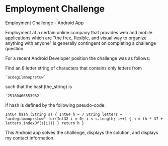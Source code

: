 # Employment Challenge
Employment Challenge - Android App

Employment at a certain online company that provides web and mobile
applications which are "the free, flexible, and visual way to organize anything with anyone" 
is generally contingent on completing a challenge question.

For a recent Android Developer position the challenge was as follows:

 Find an 8 letter string of characters that contains only letters from

    `acdegilmnoprstuw`

such that the hash(the_string) is

    `25180466553932`

if hash is defined by the following pseudo-code:

`
    Int64 hash (String s) {
        Int64 h = 7
        String letters = "acdegilmnoprstuw"
        for(Int32 i = 0; i < s.length; i++) {
            h = (h * 37 + letters.indexOf(s[i]))
        }
        return h
    }
`

This Android app solves the challenge, displays the solution, and displays my contact information.
